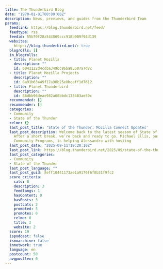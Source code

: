 ```yaml
---
title: The Thunderbird Blog
date: "1970-01-01T00:00:00Z"
description: News, previews, and guides from the Thunderbird Team
params:
  feedlink: https://blog.thunderbird.net/feed/
  feedtype: rss
  feedid: 55b70f28a544869ccc918b909f94d139
  websites:
    https://blog.thunderbird.net/: true
  blogrolls: []
  in_blogrolls:
  - title: Planet Mozilla
    description: ""
    id: 6041122d4cdba349bc86ba85507a7d8c
  - title: Planet Mozilla Projects
    description: ""
    id: 8a91b63449f17a90b25e8bcaff1d7612
  - title: Planet Thunderbird
    description: ""
    id: 86dbb96deae982a68bbdc133483ae59c
  recommended: []
  recommender: []
  categories:
  - Community
  - State of the Thunder
  relme: {}
  last_post_title: 'State of the Thunder: Mozilla Connect Updates'
  last_post_description: Welcome back to the latest season of State of the Thunder!
    After a short break, we’re back and ready to go. Michael Ellis, our Manager of
    Community Programs, is helping Alessandro with hosting
  last_post_date: "2025-09-11T19:20:10Z"
  last_post_link: https://blog.thunderbird.net/2025/09/state-of-the-thunder-mozilla-connect-updates/
  last_post_categories:
  - Community
  - State of the Thunder
  last_post_language: ""
  last_post_guid: 8eff10441173ae1a9176f6f8b31f9fc2
  score_criteria:
    cats: 0
    description: 3
    feedlangs: 1
    hasContent: 0
    hasPosts: 3
    postcats: 2
    promoted: 5
    promotes: 0
    relme: 0
    title: 3
    website: 2
  score: 19
  ispodcast: false
  isnoarchive: false
  innetwork: true
  language: en
  postcount: 50
  avgpostlen: 0
---
```

